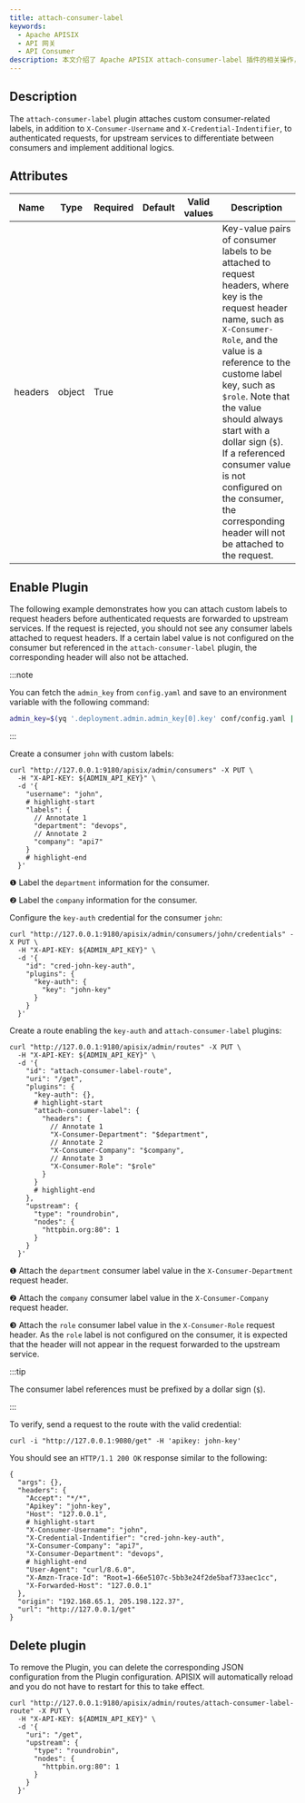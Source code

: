 ```yaml
---
title: attach-consumer-label
keywords:
  - Apache APISIX
  - API 网关
  - API Consumer
description: 本文介绍了 Apache APISIX attach-consumer-label 插件的相关操作，你可以使用此插件向上游服务传递自定义的 Consumer labels。
---
```


<!--
#
# Licensed to the Apache Software Foundation (ASF) under one or more
# contributor license agreements.  See the NOTICE file distributed with
# this work for additional information regarding copyright ownership.
# The ASF licenses this file to You under the Apache License, Version 2.0
# (the "License"); you may not use this file except in compliance with
# the License.  You may obtain a copy of the License at
#
#     http://www.apache.org/licenses/LICENSE-2.0
#
# Unless required by applicable law or agreed to in writing, software
# distributed under the License is distributed on an "AS IS" BASIS,
# WITHOUT WARRANTIES OR CONDITIONS OF ANY KIND, either express or implied.
# See the License for the specific language governing permissions and
# limitations under the License.
#
-->

## Description

The `attach-consumer-label` plugin attaches custom consumer-related labels, in addition to `X-Consumer-Username` and `X-Credential-Indentifier`, to authenticated requests, for upstream services to differentiate between consumers and implement additional logics.

## Attributes

| Name     | Type   | Required | Default | Valid values | Description                                                                                                                                                                                                                                  |
|----------|--------|----------|---------|--------------|-------------------------------------------------------------------------------------------------------------------------------------------------------------------------------------------------------------------------------------------------------------------------------------------------------------------------------------------------------------------------------------------------------------------|
| headers  | object | True     |         |              | Key-value pairs of consumer labels to be attached to request headers, where key is the request header name, such as `X-Consumer-Role`, and the value is a reference to the custome label key, such as `$role`. Note that the value should always start with a dollar sign (`$`). If a referenced consumer value is not configured on the consumer, the corresponding header will not be attached to the request.  |


## Enable Plugin

The following example demonstrates how you can attach custom labels to request headers before authenticated requests are forwarded to upstream services. If the request is rejected, you should not see any consumer labels attached to request headers. If a certain label value is not configured on the consumer but referenced in the `attach-consumer-label` plugin, the corresponding header will also not be attached.

:::note

You can fetch the `admin_key` from `config.yaml` and save to an environment variable with the following command:

```bash
admin_key=$(yq '.deployment.admin.admin_key[0].key' conf/config.yaml | sed 's/"//g')
```

:::

Create a consumer `john` with custom labels:

```shell
curl "http://127.0.0.1:9180/apisix/admin/consumers" -X PUT \
  -H "X-API-KEY: ${ADMIN_API_KEY}" \
  -d '{
    "username": "john",
    # highlight-start
    "labels": {
      // Annotate 1
      "department": "devops",
      // Annotate 2
      "company": "api7"
    }
    # highlight-end
  }'
```

❶ Label the `department` information for the consumer.

❷ Label the `company` information for the consumer.

Configure the `key-auth` credential for the consumer `john`:

```shell
curl "http://127.0.0.1:9180/apisix/admin/consumers/john/credentials" -X PUT \
  -H "X-API-KEY: ${ADMIN_API_KEY}" \
  -d '{
    "id": "cred-john-key-auth",
    "plugins": {
      "key-auth": {
        "key": "john-key"
      }
    }
  }'
```

Create a route enabling the `key-auth` and `attach-consumer-label` plugins:

```shell
curl "http://127.0.0.1:9180/apisix/admin/routes" -X PUT \
  -H "X-API-KEY: ${ADMIN_API_KEY}" \
  -d '{
    "id": "attach-consumer-label-route",
    "uri": "/get",
    "plugins": {
      "key-auth": {},
      # highlight-start
      "attach-consumer-label": {
        "headers": {
          // Annotate 1
          "X-Consumer-Department": "$department",
          // Annotate 2
          "X-Consumer-Company": "$company",
          // Annotate 3
          "X-Consumer-Role": "$role"
        }
      }
      # highlight-end
    },
    "upstream": {
      "type": "roundrobin",
      "nodes": {
        "httpbin.org:80": 1
      }
    }
  }'
```

❶ Attach the `department` consumer label value in the `X-Consumer-Department` request header.

❷ Attach the `company` consumer label value in the `X-Consumer-Company` request header.

❸ Attach the `role` consumer label value in the `X-Consumer-Role` request header. As the `role` label is not configured on the consumer, it is expected that the header will not appear in the request forwarded to the upstream service.

:::tip

The consumer label references must be prefixed by a dollar sign (`$`).

:::

To verify, send a request to the route with the valid credential:

```shell
curl -i "http://127.0.0.1:9080/get" -H 'apikey: john-key'
```

You should see an `HTTP/1.1 200 OK` response similar to the following:

```text
{
  "args": {},
  "headers": {
    "Accept": "*/*",
    "Apikey": "john-key",
    "Host": "127.0.0.1",
    # highlight-start
    "X-Consumer-Username": "john",
    "X-Credential-Indentifier": "cred-john-key-auth",
    "X-Consumer-Company": "api7",
    "X-Consumer-Department": "devops",
    # highlight-end
    "User-Agent": "curl/8.6.0",
    "X-Amzn-Trace-Id": "Root=1-66e5107c-5bb3e24f2de5baf733aec1cc",
    "X-Forwarded-Host": "127.0.0.1"
  },
  "origin": "192.168.65.1, 205.198.122.37",
  "url": "http://127.0.0.1/get"
}
```

## Delete plugin

To remove the Plugin, you can delete the corresponding JSON configuration from the Plugin configuration. APISIX will automatically reload and you do not have to restart for this to take effect.

```shell
curl "http://127.0.0.1:9180/apisix/admin/routes/attach-consumer-label-route" -X PUT \
  -H "X-API-KEY: ${ADMIN_API_KEY}" \
  -d '{
    "uri": "/get",
    "upstream": {
      "type": "roundrobin",
      "nodes": {
        "httpbin.org:80": 1
      }
    }
  }'
```
